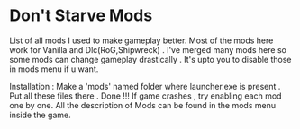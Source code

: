 # Don't Starve Mods
List of all mods I used to make gameplay better. Most of the mods here work for Vanilla and Dlc(RoG,Shipwreck) . I've merged many mods here so some mods can 
change gameplay drastically . It's upto you to disable those in mods menu if u want. 

Installation : Make a 'mods' named folder where launcher.exe is present . Put all these files there . Done !!! If game crashes , try enabling each mod one by one. 
All the description of Mods can be found in the mods menu inside the game.

